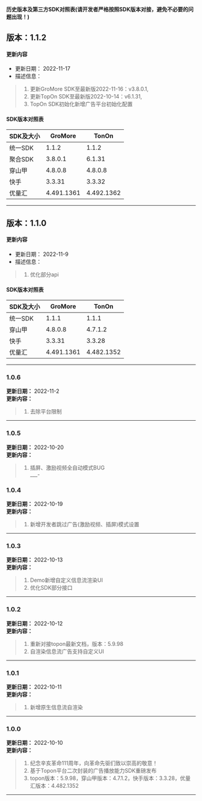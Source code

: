 #### 历史版本及第三方SDK对照表(请开发者严格按照SDK版本对接，避免不必要的问题出现！)

## 版本：1.1.2
####  更新内容
* 更新日期： 2022-11-17<br/>
* 描述信息：<br/>
>1. 更新GroMore SDK至最新版2022-11-16：v3.8.0.1,<br/>
>2. 更新TopOn SDK至最新版2022-10-14：v6.1.31,<br/>
>3. TopOn SDK初始化新增广告平台初始化配置<br/>
#### SDK版本对照表
|   SDK及大小	|   GroMore	|   TonOn	  |
| --- | --- | --- |
|  统一SDK  | 1.1.2 | 1.1.2 |
|  聚合SDK  | 3.8.0.1 | 6.1.31 |
|  穿山甲  | 4.8.0.8 | 4.8.0.8 |
|  快手  | 3.3.31 | 3.3.32 |
|  优量汇  | 4.491.1361 | 4.492.1362 |
___

## 版本：1.1.0
####  更新内容
* 更新日期： 2022-11-9<br/>
* 描述信息：<br/>
>1. 优化部分api<br/>
#### SDK版本对照表
|   SDK及大小	|   GroMore	|   TonOn	  |
| --- | --- | --- |
|  统一SDK  | 1.1.1 | 1.1.1 |
|  穿山甲  | 4.8.0.8 | 4.7.1.2 |
|  快手  | 3.3.31 | 3.3.28 |
|  优量汇  | 4.491.1361 | 4.482.1352 |
___

###  1.0.6
**更新日期：** 2022-11-2<br/>
**更新内容：**<br/>
>1. 去除平台限制<br/>
___
###  1.0.5
**更新日期：** 2022-10-20<br/>
**更新内容：**<br/>
>1. 插屏、激励视频全自动模式BUG<br/>
___-
###  1.0.4
**更新日期：** 2022-10-19<br/>
**更新内容：**<br/>
>1. 新增开发者跳过广告(激励视频、插屏)模式设置<br/>
___
###  1.0.3
**更新日期：** 2022-10-13<br/>
**更新内容：**<br/>
>1. Demo新增自定义信息流渲染UI<br/>
>2. 优化SDK部分接口<br/>
___
###  1.0.2
**更新日期：** 2022-10-12<br/>
**更新内容：**<br/>
>1. 重新对接topon最新文档，版本：5.9.98<br/>
>2. 自渲染信息流广告支持自定义UI<br/>
___
###  1.0.1
**更新日期：** 2022-10-11<br/>
**更新内容：**<br/>
>1. 新增原生信息流自渲染<br/>
___
###  1.0.0
**更新日期：** 2022-10-10<br/>
**更新内容：**<br/>
>1. 纪念辛亥革命111周年，向革命先驱们致以崇高的敬意！<br/>
>2. 基于Topon平台二次封装的广告播放能力SDK重磅发布<br/>
>3. topon版本：5.9.98，穿山甲版本：4.7.1.2，快手版本：3.3.28，优量汇版本：4.482.1352<br/>
___
